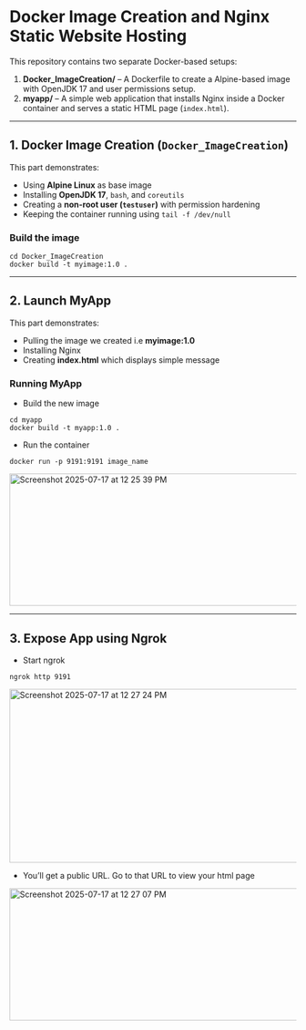 # Docker Image Creation and Nginx Static Website Hosting

This repository contains two separate Docker-based setups:

1. **Docker_ImageCreation/** – A Dockerfile to create a Alpine-based image with OpenJDK 17 and user permissions setup.
2. **myapp/** – A simple web application that installs Nginx inside a Docker container and serves a static HTML page (`index.html`).
---

## 1. Docker Image Creation (`Docker_ImageCreation`)

This part demonstrates:

- Using **Alpine Linux** as base image
- Installing **OpenJDK 17**, `bash`, and `coreutils`
- Creating a **non-root user (`testuser`)** with permission hardening
- Keeping the container running using `tail -f /dev/null`

### Build the image

```
cd Docker_ImageCreation
docker build -t myimage:1.0 .
```
---

## 2. Launch MyApp

This part demonstrates:

- Pulling the image we created i.e **myimage:1.0**
- Installing Nginx
- Creating **index.html** which displays simple message

### Running MyApp

- Build the new image
  
```
cd myapp
docker build -t myapp:1.0 .
```

- Run the container
  
```
docker run -p 9191:9191 image_name
```



<img width="507" height="232" alt="Screenshot 2025-07-17 at 12 25 39 PM" src="https://github.com/user-attachments/assets/17e48e67-3f1a-477a-9444-d0fc87e6867b" />

---

## 3. Expose App using Ngrok

- Start ngrok
  
```
ngrok http 9191
```


<img width="688" height="305" alt="Screenshot 2025-07-17 at 12 27 24 PM" src="https://github.com/user-attachments/assets/702e7e3a-f6ec-43ed-b27d-27a14fcf84f3" />




- You’ll get a public URL. Go to that URL to view your html page




<img width="507" height="232" alt="Screenshot 2025-07-17 at 12 27 07 PM" src="https://github.com/user-attachments/assets/d4d64208-b185-4fc9-aa0b-19f1400ab90f" />







